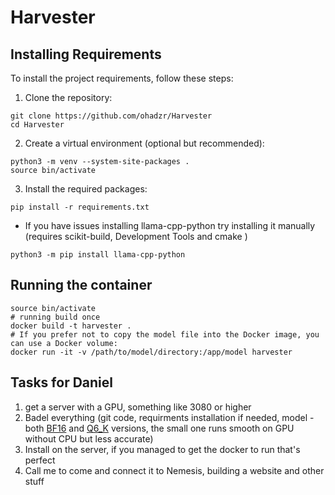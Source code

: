 # Harvester

## Installing Requirements

To install the project requirements, follow these steps:
1. Clone the repository:
```aiignore
git clone https://github.com/ohadzr/Harvester
cd Harvester
```

2. Create a virtual environment (optional but recommended):
```aiignore
python3 -m venv --system-site-packages .
source bin/activate
```
3. Install the required packages:
```
pip install -r requirements.txt
```
* If you have issues installing llama-cpp-python try installing it manually (requires scikit-build, Development Tools and cmake )
```
python3 -m pip install llama-cpp-python
```


## Running the container
```aiignore
source bin/activate
# running build once
docker build -t harvester .
# If you prefer not to copy the model file into the Docker image, you can use a Docker volume:
docker run -it -v /path/to/model/directory:/app/model harvester
```


## Tasks for Daniel
1. get a server with a GPU, something like 3080 or higher
2. Badel everything (git code, requirments installation if needed, model - both [BF16](https://huggingface.co/mlabonne/Meta-Llama-3.1-8B-Instruct-abliterated-GGUF/resolve/main/meta-llama-3.1-8b-instruct-abliterated.bf16.gguf?download=true) and [Q6_K](https://huggingface.co/mlabonne/Meta-Llama-3.1-8B-Instruct-abliterated-GGUF/resolve/main/meta-llama-3.1-8b-instruct-abliterated.Q6_K.gguf?download=true) versions, the small one runs smooth on GPU without CPU but less accurate)
3. Install on the server, if you managed to get the docker to run that's perfect
4. Call me to come and connect it to Nemesis, building a website and other stuff
